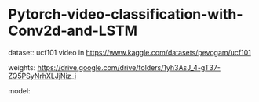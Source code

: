 # Pytorch-video-classification-with-Conv2d-and-LSTM

dataset: ucf101 video in https://www.kaggle.com/datasets/pevogam/ucf101

weights: https://drive.google.com/drive/folders/1yh3AsJ_4-gT37-ZQ5PSyNrhXLJjNiz_i

model:

